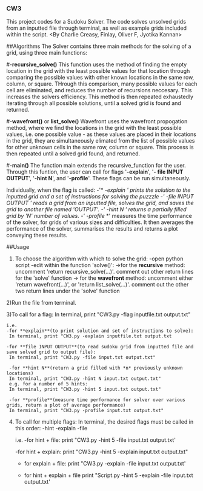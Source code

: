 ### CW3
This project codes for a Sudoku Solver. The code solves unsolved grids from an inputted file through terminal, as well as example grids included within the script. 
<By Charlie Creasy, Finlay, Oliver F, Jyotika Kannan>


##Algorithms
The Solver contains three main methods for the solving of a grid, using three main functions:

#-**recursive_solve()**
This function uses the method of finding the empty location in the grid with the least possible values for that location through comparing the possible values with other known locations in the same row, column, or square. THrough this comparison, many possible values for each cell are eliminated, and reduces the number of recursions neccesary. This increases the solvers efficiency. This method is then repeated exhaustedly iterating through all possible solutions, until a solved grid is found and returned.

#-**wavefront()** or **list_solve()**
Wavefront uses the wavefront propogation method, where we find the locations in the grid with the least possible values, i.e. one possible value - as these values are placed in their locations in the grid, they are simultaneously elimated from the list of possible values for other unknown cells in the same row, column or square. This process is then repeated until a solved grid found, and returned.

#-**main()** 
The function main extends the recursive_function for the user. Through this funtion, the user can call for flags '**-explain**', '**- file INPUT OUTPUT**', '**-hint N**', and '**-profile**'. These flags can be run simultaneously.

Individually, when the flag is called:
  -'* *-explain* *' prints the solution to the inputted grid and a set of instructions for solving the puzzzle
  -'* *-file INPUT OUTPUT* *' reads a grid from an inputted file, solves the grid, and saves the grid to another file named 'OUTPUT'.
  -'* *-hint N* *' returns a partially filled grid by 'N' number of values.
  -'* *-profile* *' measures the time performance of the solver, for grids of various sizes and difficulties. It then averages the performance of the solver, summarises the results and returns a plot conveying these results.
  
##Usage
1) To choose the algorithm with which to solve the grid:
    -open python script 
    -edit within the function 'solve()':
        ->for the **recursive** method: uncomment 'return recursive_solve(...)'. comment out other return lines for the 'solve' function 
        -> for the **wavefront** method: uncomment either 'return wavefront(...)', or 'return list_solve(...)'. comment out the other two return lines under            the 'solve' function
        
2)Run the file from terminal. 

3)To call for a flag:
    In terminal, print "CW3.py -flag inputfile.txt output.txt"
    
    i.e.
    -for **explain**(to print solution and set of instructions to solve):
     In terminal, print "CW3.py -explain inputfile.txt output.txt
     
    -for **file INPUT OUTPUT**(to read sudoku grid from inputted file and save solved grid to output file):
     In terminal, print "CW3.py -file input.txt output.txt"
     
     -for **hint N**(return a grid filled with *n* previously unknown locations)
     In terminal, print "CW3.py -hint N input.txt output.txt"
     e.g. for a number of 5 hints:
     In terminal, print "CW3.py -hint 5 input.txt output.txt"
     
     -for **profile**(measure time performance for solver over various grids, return a plot of average performance)
     In terminal, print "CW3.py -profile input.txt output.txt"
     
 4) To call for multiple flags:
    In terminal, the desired flags must be called in this order:
    -hint  -explain  -file 
    
    i.e.
    -for hint + file:
      print "CW3.py -hint 5 -file input.txt output.txt'
      
    -for hint + explain:
      print "CW3.py -hint 5 -explain input.txt output.txt"
      
    - for explain + file:
      print "CW3.py -explain -file input.txt output.txt'
      
    - for hint + explain + file
      print "Script.py -hint 5 -explain -file input.txt output.txt'
        
        
       
        
  

  
  
